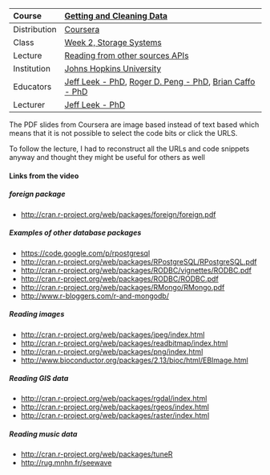 | Course        | [Getting and Cleaning Data](https://www.coursera.org/learn/data-cleaning/home/welcome) |
| :---          | :--- |
| Distribution  | [Coursera](https://www.coursera.org) |
| Class          | [Week 2, Storage Systems](https://www.coursera.org/learn/data-cleaning/home/week/2) |
| Lecture       | [Reading from other sources APIs](https://www.coursera.org/learn/data-cleaning/lecture/gIaQK/reading-from-apis) |
| Institution   | [Johns Hopkins University](https://www.jhu.edu/) |
| Educators     | [Jeff Leek - PhD](https://github.com/jtleek),  [Roger D. Peng - PhD](https://github.com/rdpeng),  [Brian Caffo - PhD](https://github.com/bcaffo) |
| Lecturer      | [Jeff Leek - PhD](https://github.com/jtleek) |


The PDF slides from Coursera are image based instead of text based which means that it is not possible to select the code bits or click the URLS.  

To follow the lecture, I had to reconstruct all the URLs and code snippets anyway and thought they might be useful for others as well

#### Links from the video

##### foreign package
* http://cran.r-project.org/web/packages/foreign/foreign.pdf

##### Examples of other database packages
* https://code.google.com/p/rpostgresql
* http://cran.r-project.org/web/packages/RPostgreSQL/RPostgreSQL.pdf
* http://cran.r-project.org/web/packages/RODBC/vignettes/RODBC.pdf
* http://cran.r-project.org/web/packages/RODBC/RODBC.pdf
* http://cran.r-project.org/web/packages/RMongo/RMongo.pdf
* http://www.r-bloggers.com/r-and-mongodb/

##### Reading images
* http://cran.r-project.org/web/packages/jpeg/index.html
* http://cran.r-project.org/web/packages/readbitmap/index.html
* http://cran.r-project.org/web/packages/png/index.html
* http://www.bioconductor.org/packages/2.13/bioc/html/EBImage.html

##### Reading GIS data
* http://cran.r-project.org/web/packages/rgdal/index.html
* http://cran.r-project.org/web/packages/rgeos/index.html
* http://cran.r-project.org/web/packages/raster/index.html

##### Reading music data
* http://cran.r-project.org/web/packages/tuneR
* http://rug.mnhn.fr/seewave
